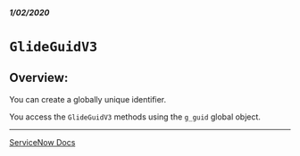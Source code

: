##### 1/02/2020
# `GlideGuidV3`
## Overview: 
You can create a globally unique identifier.

You access the `GlideGuidV3` methods using the `g_guid` global object.

---

[ServiceNow Docs](https://developer.servicenow.com/app.do#!/api_doc?v=newyork&id=c_GlideGuidV3API)